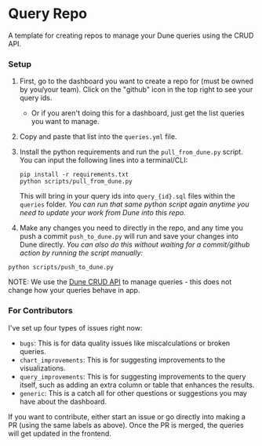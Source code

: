 # Query Repo

A template for creating repos to manage your Dune queries using the CRUD API.

### Setup

1. First, go to the dashboard you want to create a repo for (must be owned by you/your team). Click on the "github" icon in the top right to see your query ids. 
    - Or if you aren't doing this for a dashboard, just get the list queries you want to manage.

2. Copy and paste that list into the `queries.yml` file. 

3. Install the python requirements and run the `pull_from_dune.py` script. You can input the following lines into a terminal/CLI:

    ```
    pip install -r requirements.txt
    python scripts/pull_from_dune.py
    ```

    This will bring in your query ids into `query_{id}.sql` files within the `queries` folder. *You can run that same python script again anytime you need to update your work from Dune into this repo.*

4. Make any changes you need to directly in the repo, and any time you push a commit `push_to_dune.py` will run and save your changes into Dune directly. *You can also do this without waiting for a commit/github action by running the script manually:*

```
python scripts/push_to_dune.py
```

NOTE: We use the [Dune CRUD API](https://dune.com/docs/api/api-reference/edit-queries/) to manage queries - this does not change how your queries behave in app.

### For Contributors

I've set up four types of issues right now:
- `bugs`: This is for data quality issues like miscalculations or broken queries.
- `chart_improvements`: This is for suggesting improvements to the visualizations.
- `query_improvements`: This is for suggesting improvements to the query itself, such as adding an extra column or table that enhances the results.
- `generic`: This is a catch all for other questions or suggestions you may have about the dashboard.

If you want to contribute, either start an issue or go directly into making a PR (using the same labels as above). Once the PR is merged, the queries will get updated in the frontend.